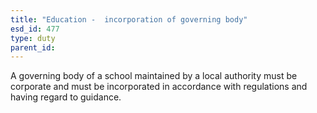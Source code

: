 ```yaml
---
title: "Education -  incorporation of governing body"
esd_id: 477
type: duty
parent_id:  
---
```


A governing body of a school maintained by a local authority must be corporate and must be incorporated in accordance with regulations and having regard to guidance.


